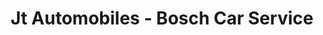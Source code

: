 ---
title: "Jt Automobiles - Bosch Car Service"
url: /burnhaupt-le-haut/jt-automobiles-bosch-car-service/
shop: réparation de voitures
---